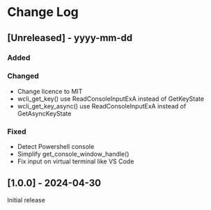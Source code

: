 # Change Log

 
## [Unreleased] - yyyy-mm-dd
 
### Added
 
### Changed
- Change licence to MIT
- wcli_get_key() use ReadConsoleInputExA instead of GetKeyState
- wcli_get_key_async() use ReadConsoleInputExA instead of GetAsyncKeyState
 
### Fixed
- Detect Powershell console
- Simplify get_console_window_handle()
- Fix input on virtual terminal like VS Code
 
## [1.0.0] - 2024-04-30
  
Initial release

 

